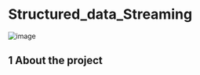 # Structured_data_Streaming 

![image](https://github.com/00VALAK00/Structured_data_streaming/assets/117487025/ab1e40d0-f99e-43c3-91a8-01ddcaf2e46a)

## 1 About the project
